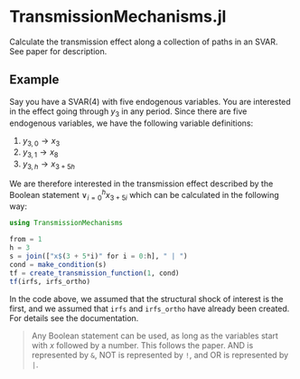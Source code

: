 # TransmissionMechanisms.jl

Calculate the transmission effect along a collection of paths in an SVAR. See
paper for description. 

## Example

Say you have a SVAR(4) with five endogenous variables. You are interested in the
effect going through $y_{3}$ in any period. Since there are five endogenous
variables, we have the following variable definitions: 

1. $y_{3, 0} \to x_3$
2. $y_{3, 1} \to x_8$
3. $y_{3, h} \to x_{3+5h}$

We are therefore interested in the transmission effect described by the Boolean
statement $\lor_{i=0}^h x_{3 + 5i}$ which can be calculated in the following
way: 

```julia
using TransmissionMechanisms

from = 1
h = 3
s = join(["x$(3 + 5*i)" for i = 0:h], " | ")
cond = make_condition(s)
tf = create_transmission_function(1, cond)
tf(irfs, irfs_ortho)
```

In the code above, we assumed that the structural shock of interest is the
first, and we assumed that `irfs` and `irfs_ortho` have already been created.
For details see the documentation. 

> Any Boolean statement can be used, as long as the variables start with $x$
> followed by a number. This follows the paper. AND is represented by `&`, NOT
> is represented by `!`, and OR is represented by `|`. 